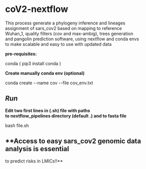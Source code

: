 # __**coV2-nextflow**__

This process generate a phylogeny inference and lineages <br> 
assignment of sars_cov2 based on mapping to reference <br> 
Wuhan_1, quality filters (cov and max-ambig), trees generation <br> 
and pangolin prediction software, using nextflow and conda envs <br>
to make scalable and easy to use with updated data <br>

**pre-requisites:**

   conda ( pip3 install conda )

**Create manually conda env (optional)**
 
   conda create --name cov --file cov_env.txt <br>

## _**Run**_

**Edit two first lines in (.sh) file with paths <br>
to nextflow_pipelines directory (default .) and to fasta file** <br>

   bash file.sh


## **Access to easy sars_cov2 genomic data analysis is essential 
to predict risks in LMICs!!**
